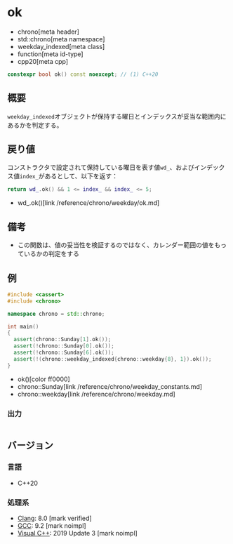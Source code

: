 # ok
* chrono[meta header]
* std::chrono[meta namespace]
* weekday_indexed[meta class]
* function[meta id-type]
* cpp20[meta cpp]

```cpp
constexpr bool ok() const noexcept; // (1) C++20
```

## 概要
`weekday_indexed`オブジェクトが保持する曜日とインデックスが妥当な範囲内にあるかを判定する。


## 戻り値
コンストラクタで設定されて保持している曜日を表す値`wd_`、およびインデックス値`index_`があるとして、以下を返す：

```cpp
return wd_.ok() && 1 <= index_ && index_ <= 5;
```
* wd_.ok()[link /reference/chrono/weekday/ok.md]

## 備考
- この関数は、値の妥当性を検証するのではなく、カレンダー範囲の値をもっているかの判定をする


## 例
```cpp example
#include <cassert>
#include <chrono>

namespace chrono = std::chrono;

int main()
{
  assert(chrono::Sunday[1].ok());
  assert(!chrono::Sunday[0].ok());
  assert(!chrono::Sunday[6].ok());
  assert(!(chrono::weekday_indexed{chrono::weekday{8}, 1}).ok());
}
```
* ok()[color ff0000]
* chrono::Sunday[link /reference/chrono/weekday_constants.md]
* chrono::weekday[link /reference/chrono/weekday.md]

### 出力
```
```

## バージョン
### 言語
- C++20

### 処理系
- [Clang](/implementation.md#clang): 8.0 [mark verified]
- [GCC](/implementation.md#gcc): 9.2 [mark noimpl]
- [Visual C++](/implementation.md#visual_cpp): 2019 Update 3 [mark noimpl]

